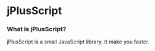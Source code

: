 # jPlusScript

<h3>What is jPlusScript?</h3>
jPlusScript is a small JavaScript library. It make you faster.
